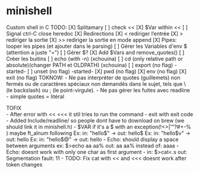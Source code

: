# minishell
Custom shell in C
TODO:
[X] Splitamary
[ ] check <<
	[X] $Var within <<
	[ ] Signal ctrl-C close heredoc
[X] Redirections
	[X] <	rediriger l’entrée
	[X] >	rediriger la sortie
	[X] >>	rediriger la sortie en mode append
[X] Pipes: looper les pipes (et ajouter dans le parsing)
[ ] Gérer les Variables d'env $ (attention a juste "=")
[ ] Gérer $?
[X] Add $Vars and remove_quotes()
[ ] Créer les buitins
	[ ] echo (with -n) (xchouina)
	[ ] cd (only relative path or absolute)(changer PATH et OLDPATH) (xchouina)
	[ ] export (no flag)	-started-
	[ ] unset (no flag)		-started-
	[X] pwd (no flag)
	[X] env (no flag)
	[X] exit (no flag)
TOKNOW: 
	- Ne pas interpréter de quotes (guillemets) non fermés ou de caractères spéciaux non demandés dans le sujet, tels que \ (le backslash) ou ; (le point-virgule).
	- Ne pas gérer les fuites avec readline
	- simple quotes = litéral

 TOFIX  
	- After error with << <<< it stil tries to run the command
	- exit with exit code
	- Added Include/readline/ so people dont have to download on brew (we should link it in minishell.h)
	- $VAR if it's a $ with an exception(!<>|'"?#+-% ) maybe ft_alnum following
		Ex: in: "hello$" -> out: hello$
		Ex: in: "hello$v" -> out: hello
		Ex: in: "hello$@" -> out: hello
	- Echo: should display a space between arguments ex: $>echo aa aa% out: aa aa% instead of: aaaa
	- Echo: doesnt work with only one char as first argument
	- in:	$>cat<.s
	  out:	Segmentation fault: 11
	- TODO: Fix cat with << and <<< doesnt work after token changes
	